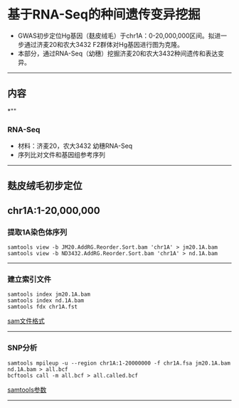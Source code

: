 # 基于RNA-Seq的种间遗传变异挖掘
* GWAS初步定位Hg基因（麸皮绒毛）于chr1A：0-20,000,000区间。拟进一步通过济麦20和农大3432 F2群体对Hg基因进行图为克隆。  
* 本部分，通过RNA-Seq（幼穗）挖掘济麦20和农大3432种间遗传和表达变异。

----

## 内容
*""






### RNA-Seq
* 材料：济麦20，农大3432 幼穗RNA-Seq
* 序列比对文件和基因组参考序列
-----------------------------
## 麸皮绒毛初步定位
chr1A:1-20,000,000
-----------------------------
### 提取1A染色体序列
```
samtools view -b JM20.AddRG.Reorder.Sort.bam 'chr1A' > jm20.1A.bam  
samtools view -b ND3432.AddRG.Reorder.Sort.bam 'chr1A' > nd.1A.bam
```
-----------------------------
### 建立索引文件
```
samtools index jm20.1A.bam
samtools index nd.1A.bam
samtools fdx chr1A.fst
```
[sam文件格式]()

-----------------------------
### SNP分析
```
samtools mpileup -u --region chr1A:1-20000000 -f chr1A.fsa jm20.1A.bam nd.1A.bam > all.bcf
bcftools call -m all.bcf > all.called.bcf

```
[samtools参数](http://www.htslib.org/doc/samtools-1.2.html)

-----------------------------

